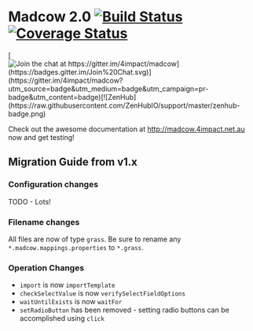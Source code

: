 # Madcow 2.0  [![Build Status](https://travis-ci.org/4impact/madcow.png)](https://travis-ci.org/4impact/madcow) [![Coverage Status](https://coveralls.io/repos/github/4impact/madcow/badge.svg?branch=master)](https://coveralls.io/github/4impact/madcow?branch=master)

[![Join the chat at https://gitter.im/4impact/madcow](https://badges.gitter.im/Join%20Chat.svg)](https://gitter.im/4impact/madcow?utm_source=badge&utm_medium=badge&utm_campaign=pr-badge&utm_content=badge)[![ZenHub] (https://raw.githubusercontent.com/ZenHubIO/support/master/zenhub-badge.png)](https://zenhub.io)

Check out the awesome documentation at http://madcow.4impact.net.au now and get testing!

## Migration Guide from v1.x

### Configuration changes

TODO - Lots!

### Filename changes

All files are now of type `grass`. Be sure to rename any `*.madcow.mappings.properties` to `*.grass`.

### Operation Changes

* `import` is now `importTemplate`
* `checkSelectValue` is now `verifySelectFieldOptions`
* `waitUntilExists` is now `waitFor`
* `setRadioButton` has been removed - setting radio buttons can be accomplished using `click`
